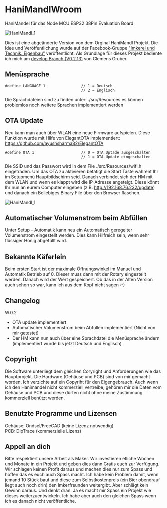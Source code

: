 # HaniMandlWroom
HaniMandel für das Node MCU ESP32 38Pin Evaluation Board<br>

![HaniMandl_1](./Hardware/Gehäuse/Bilder/HaniMandl_1.jpg)

Dies ist eine abgeänderte Version von dem Orginal HaniMandl Projekt. Die Idee und Veröffentlichung wurde auf der Facebook-Gruppe ["Imkerei und Technik. Eigenbau"](https://www.facebook.com/groups/139671009967454) veröffentlicht.
Als Grundlage für dieses Projekt bediente ich mich am [develop Branch (V0.2.13)](https://github.com/ClemensGruber/hani-mandl/tree/develop) von Clemens Gruber.

## Menüsprache
```
#define LANGUAGE 1                // 1 = Deutsch
                                  // 2 = Englisch
```
Die Sprachdateien sind zu finden unter: ./src/Resources
es können problemlos noch weitere Sprachen implementiert werden

## OTA Update
Neu kann man auch über WLAN eine neue Firmware aufspielen.
Diese Funktion wurde mit Hilfe von ElegantOTA implementiert: https://github.com/ayushsharma82/ElegantOTA
```
#define OTA 1                     // 0 = OTA Uptade ausgeschalten
                                  // 1 = OTA Update eingeschalten
```
Die SSID und das Passwort wird in dem File ./src/Resources/wifi.h eingetraden.
Um das OTA zu aktivieren betätigt die Start Taste währent Ihr im Setupmenü Hauptbildschirm seid. Danach verbindet sich der HM mit dem WLAN und wenn es klappt wird die IP-Adresse angeteigt.
Diese könnt Ihr nun an eurem Computer eingeben (z.B. http://192.168.76.232/update) und danach ein Beliebiges Binary File über den Browser flaschen.  

![HaniMandl_1](./Hardware/Gehäuse/Bilder/OTA_1.jpg)

## Automatischer Volumenstrom beim Abfüllen
Unter Setup - Automatik kann neu ein Automatisch geregelter Volumenstrom eingestellt werden. Dies kann Hilfreich sein, wenn sehr flüssiger Honig abgefüllt wird.

## Bekannte Käferlein
Beim ersten Start ist der maximale Öffnungswinkel im Manuel und Automatik Betrieb auf 0. Dieser muss dann mit der Rotary eingestellt werden. Danach wird der Wert gespeichert. Ob das in der Alten Version auch schon so war, kann ich aus dem Kopf nicht sagen :-)

## Changelog
W.0.2
- OTA update implementiert
- Automatischer Volumenstrom beim Abfüllen implementiert (Nicht von mir getestet)
- Der HM kann nun auch über eine Sprachdatei die Menüsprache ändern (implementiert wurde bis jetzt Deutsch und Englisch)

## Copyright

Die Software unterliegt dem gleichen Coryright und Anforderungen wie das Hauptprojekt.
Die Hardware (Gehäuse und PCB) sind von mir gemacht worden. Ich verzichte auf ein Copyriht für den Eigengebrauch. Auch wenn ich den Hanimandel nicht kommerziell vertreibe, gehören mir die Daten vom Gehäuse und PCB und diese dürfen nicht ohne meine Zustimmung kommerziell benützt werden.

## Benutzte Programme und Lizensen

Gehäuse: Ondsel/FreeCAD (keine Lizenz notwendig)<br>
PCB: DipTrace (kommerzielle Lizenz)

## Appell an dich

Bitte respektiert unsere Arbeit als Maker. Wir investieren etliche Wochen und Monate in ein Projekt und geben dies dann Gratis euch zur Verfügung. Wir schlagen keinen Profit daraus und machen dies nur zum Spass und hoffen das es euch auch Spass macht. Ich habe kein Problem damit, wenn jemand 10 Stück baut und diese zum Selbstkostenpreis (ein Bier obendrauf liegt auch noch drin) den Imkerfreunden weitergibt. Aber schlägt kein Gewinn daraus.
Und denkt dran: Ja es macht mir Spass ein Projekt wie dieses weiterzuentwickeln. Ich habe aber auch den gleichen Spass wenn ich es danach nicht veröffentliche.
